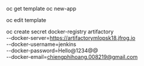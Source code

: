 oc get template
oc new-app <template-name>

oc edit template <tempate-name>


oc create secret docker-registry artifactory \
--docker-server=https://artifactorymlopsk18.jfrog.io \
--docker-username=jenkins \
--docker-password=Hello@1234@@ \
--docker-email=chiengphihoang.008219@gmail.com